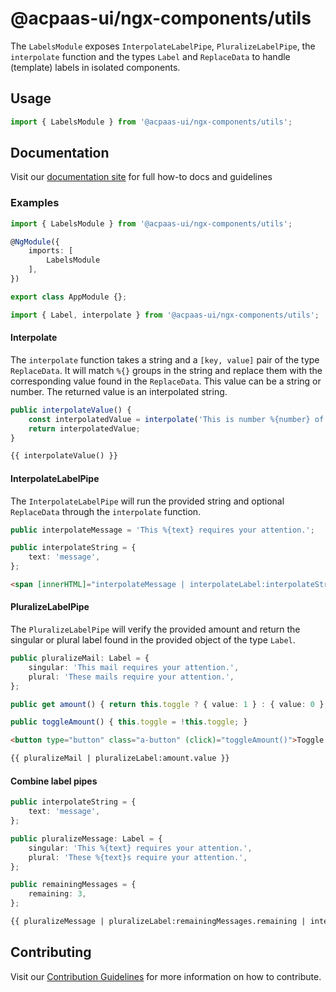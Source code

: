 # @acpaas-ui/ngx-components/utils

The `LabelsModule` exposes `InterpolateLabelPipe`, `PluralizeLabelPipe`, the `interpolate` function and the types `Label` and `ReplaceData` to handle (template) labels in isolated components.

## Usage

```typescript
import { LabelsModule } from '@acpaas-ui/ngx-components/utils';
```

## Documentation

Visit our [documentation site](https://acpaas-ui.digipolis.be/) for full how-to docs and guidelines

### Examples

```typescript
import { LabelsModule } from '@acpaas-ui/ngx-components/utils';

@NgModule({
    imports: [
        LabelsModule
    ],
})

export class AppModule {};
```

```typescript
import { Label, interpolate } from '@acpaas-ui/ngx-components/utils';
```

#### Interpolate
The `interpolate` function takes a string and a `[key, value]` pair of the type `ReplaceData`. It will match `%{}` groups in the string and replace them with the corresponding value found in the `ReplaceData`. This value can be a string or number.
The returned value is an interpolated string.

```typescript
public interpolateValue() {
    const interpolatedValue = interpolate('This is number %{number} of an interpolated %{text}.', {text: 'message', number: 1});
    return interpolatedValue;
}
```

```html
{{ interpolateValue() }}
```

#### InterpolateLabelPipe
The `InterpolateLabelPipe` will run the provided string and optional `ReplaceData` through the `interpolate` function.

```typescript
public interpolateMessage = 'This %{text} requires your attention.';

public interpolateString = {
    text: 'message',
};
```

```html
<span [innerHTML]="interpolateMessage | interpolateLabel:interpolateString "></span>
```

#### PluralizeLabelPipe

The `PluralizeLabelPipe` will verify the provided amount and return the singular or plural label found in the provided object of the type `Label`.

```typescript
public pluralizeMail: Label = {
    singular: 'This mail requires your attention.',
    plural: 'These mails require your attention.',
};

public get amount() { return this.toggle ? { value: 1 } : { value: 0 }; }

public toggleAmount() { this.toggle = !this.toggle; }
```

```html
<button type="button" class="a-button" (click)="toggleAmount()">Toggle amount</button>

{{ pluralizeMail | pluralizeLabel:amount.value }}
```

#### Combine label pipes

```typescript
public interpolateString = {
    text: 'message',
};

public pluralizeMessage: Label = {
    singular: 'This %{text} requires your attention.',
    plural: 'These %{text}s require your attention.',
};

public remainingMessages = {
    remaining: 3,
};
```

```html
{{ pluralizeMessage | pluralizeLabel:remainingMessages.remaining | interpolateLabel:interpolateString }}
```

## Contributing

Visit our [Contribution Guidelines](../../../../../CONTRIBUTING.md) for more information on how to contribute.
